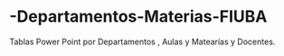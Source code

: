 # -Departamentos-Materias-FIUBA
Tablas Power Point por Departamentos , Aulas y Matearías y Docentes.
